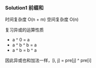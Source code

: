 ### Solution1 前缀和

时间复杂度 O(n + m)
空间复杂度 O(n)

复习异或的运算性质

- a ^ 0 = a
- a ^ b ^ b = a
- a ^ b = b ^ a

因此异或也和加法一样，[i, j] = pre[j] ^ pre[i]

